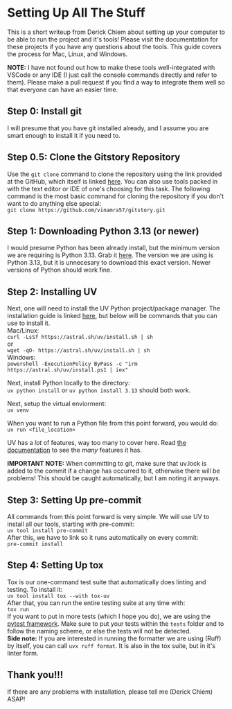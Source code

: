 #  Setting Up All The Stuff
This is a short writeup from Derick Chiem about setting up your computer to be able to run the project and it's tools! Please visit the documentation for these projects if you have any questions about the tools. This guide covers the process for Mac, Linux, and Windows.

**NOTE:** I have not found out how to make these tools well-integrated with VSCode or any IDE (I just call the console commands directly and refer to them). Please make a pull request if you find a way to integrate them well so that everyone can have an easier time.

## Step 0: Install git
I will presume that you have git installed already, and I assume you are smart enough to install it if you need to.

## Step 0.5: Clone the Gitstory Repository
Use the `git clone` command to clone the repository using the link provided at the GitHub, which itself is linked [here](https://github.com/vinamra57/gitstory). You can also use tools packed in with the text editor or IDE of one's choosing for this task. The following command is the most basic command for cloning the repository if you don't want to do anything else special:<br>
`git clone https://github.com/vinamra57/gitstory.git`

## Step 1: Downloading Python 3.13 (or newer)
I would presume Python has been already install, but the minimum version we are requiring is Python 3.13. Grab it [here](https://www.python.org/downloads/). The version we are using is Python 3.13, but it is unnecesary to download this exact version. Newer versions of Python should work fine.

## Step 2: Installing UV
Next, one will need to install the UV Python project/package manager. The installation guide is linked [here](https://docs.astral.sh/uv/getting-started/installation/), but below will be commands that you can use to install it.<br>
Mac/Linux:<br>
`curl -LsSf https://astral.sh/uv/install.sh | sh` <br>
or <br>
`wget -qO- https://astral.sh/uv/install.sh | sh`<br>
Windows:<br>
`powershell -ExecutionPolicy ByPass -c "irm https://astral.sh/uv/install.ps1 | iex"`<br>

Next, install Python locally to the directory:<br>
`uv python install` or `uv python install 3.13` should both work.<br>

Next, setup the virtual enviorment:<br>
`uv venv` <br>

When you want to run a Python file from this point forward, you would do:<br>
`uv run <file_location>`

UV has a *lot* of features, way too many to cover here. Read [the documentation](https://docs.astral.sh/uv/getting-started/) to see the *many* features it has.

**IMPORTANT NOTE:** When committing to git, make sure that uv.lock is added to the commit if a change has occurred to it, otherwise there will be problems! This should be caught automatically, but I am noting it anyways.

## Step 3: Setting Up pre-commit
All commands from this point forward is very simple. We will use UV to install all our tools, starting with pre-commit: <br>
`uv tool install pre-commit`<br>
After this, we have to link so it runs automatically on every commit:<br>
`pre-commit install`

## Step 4: Setting Up tox
Tox is our one-command test suite that automatically does linting and testing. To install it: <br>
`uv tool install tox --with tox-uv` <br>
After that, you can run the entire testing suite at any time with: <br>
`tox run` <br>
If you want to put in more tests (which I hope you do), we are using the [pytest framework](https://docs.pytest.org/en/stable/). Make sure to put your tests within the `tests` folder and to follow the naming scheme, or else the tests will not be detected. <br>
**Side note:** If you are interested in running the formatter we are using (Ruff) by itself, you can call `uvx ruff format`. It is also in the tox suite, but in it's linter form.

## Thank you!!!
If there are any problems with installation, please tell me (Derick Chiem) ASAP!
